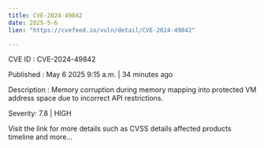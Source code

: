 ```yaml
---
title: CVE-2024-49842
date: 2025-5-6
lien: "https://cvefeed.io/vuln/detail/CVE-2024-49842"

---
```


CVE ID : CVE-2024-49842

Published :  May 6
2025
9:15 a.m. | 34 minutes ago

Description : Memory corruption during memory mapping into protected VM address space due to incorrect API restrictions.

Severity: 7.8 | HIGH

Visit the link for more details
such as CVSS details
affected products
timeline
and more...
